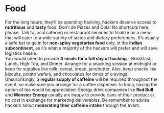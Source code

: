 # Food

For the long hours, they’ll be spending hacking, hackers deserve access to **nutritious** and **tasty** food. Don’t do Pizzas and Cola! No shortcuts here, please. Talk to local catering or restaurant services to finalize on a menu that will cater to a wide variety of tastes and dietary preferences. It’s usually a safe bet to go in for **non-spicy vegetarian food** only, in the **Indian subcontinent**, as it’s what a majority of the hackers will prefer and will save logistics hassle.   
You would need to provide **4 meals for a full day of hacking** - Breakfast, Lunch, High Tea, and Dinner. Arrange for a snacking session at midnight or keep for supplies like milk, cereal, bread, jam/butter. Also, keep snacks like biscuits, potato wafers, and chocolates for times of cravings.   
Unsurprisingly, a **regular supply of caffeine** will be required throughout the event, so make sure you arrange for a coffee dispenser. In India, having the option of tea would be appreciated. Energy drink companies like **Red Bull** and **Monster Energy** usually are happy to provide cans of their product at no cost in exchange for marketing deliverables. Do remember to advise hackers about **moderating their caffeine intake** through the event. 

